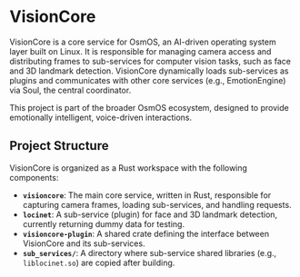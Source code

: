 # VisionCore

VisionCore is a core service for OsmOS, an AI-driven operating system layer built on Linux. It is responsible for managing camera access and distributing frames to sub-services for computer vision tasks, such as face and 3D landmark detection. VisionCore dynamically loads sub-services as plugins and communicates with other core services (e.g., EmotionEngine) via Soul, the central coordinator.

This project is part of the broader OsmOS ecosystem, designed to provide emotionally intelligent, voice-driven interactions.

## Project Structure

VisionCore is organized as a Rust workspace with the following components:

- **`visioncore`**: The main core service, written in Rust, responsible for capturing camera frames, loading sub-services, and handling requests.
- **`locinet`**: A sub-service (plugin) for face and 3D landmark detection, currently returning dummy data for testing.
- **`visioncore-plugin`**: A shared crate defining the interface between VisionCore and its sub-services.
- **`sub_services/`**: A directory where sub-service shared libraries (e.g., `liblocinet.so`) are copied after building.